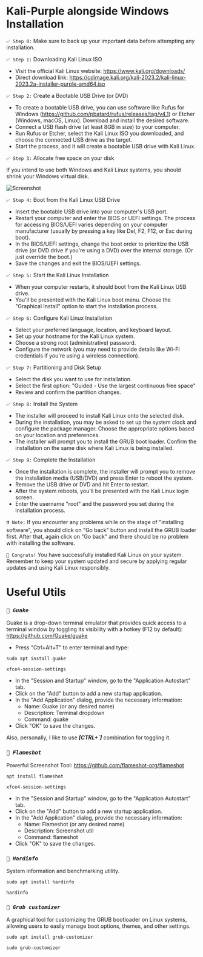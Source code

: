 Kali-Purple alongside Windows Installation
====================================================================================================================

`✅ Step 0:` Make sure to back up your important data before attempting any installation. 

`✅ Step 1:` Downloading Kali Linux ISO

- Visit the official Kali Linux website: https://www.kali.org/downloads/
- Direct download link: https://cdimage.kali.org/kali-2023.2/kali-linux-2023.2a-installer-purple-amd64.iso

`✅ Step 2:` Create a Bootable USB Drive (or DVD)

- To create a bootable USB drive, you can use software like Rufus for Windows (https://github.com/pbatard/rufus/releases/tag/v4.1) or Etcher (Windows, macOS, Linux). Download and install the desired software.
- Connect a USB flash drive (at least 8GB in size) to your computer.
- Run Rufus or Etcher, select the Kali Linux ISO you downloaded, and choose the connected USB drive as the target.
- Start the process, and it will create a bootable USB drive with Kali Linux.

`✅ Step 3:`  Allocate free space on your disk

If you intend to use both Windows and Kali Linux systems, you should shrink your Windows virtual disk.

![Screenshot](https://github.com/AlexeyLepov/KaliPurpleQuickStart/assets/77492646/489b4034-aae0-4f66-9366-87f30a634b94)

`✅ Step 4:` Boot from the Kali Linux USB Drive

- Insert the bootable USB drive into your computer's USB port.
- Restart your computer and enter the BIOS or UEFI settings. The process for accessing BIOS/UEFI varies depending on your computer manufacturer (usually by pressing a key like Del, F2, F12, or Esc during boot).
- In the BIOS/UEFI settings, change the boot order to prioritize the USB drive (or DVD drive if you're using a DVD) over the internal storage. (Or just override the boot.)
- Save the changes and exit the BIOS/UEFI settings.

`✅ Step 5:` Start the Kali Linux Installation

- When your computer restarts, it should boot from the Kali Linux USB drive.
- You'll be presented with the Kali Linux boot menu. Choose the "Graphical Install" option to start the installation process.

`✅ Step 6:` Configure Kali Linux Installation

- Select your preferred language, location, and keyboard layout.
- Set up your hostname for the Kali Linux system.
- Choose a strong root (administrative) password.
- Configure the network (you may need to provide details like Wi-Fi credentials if you're using a wireless connection).

`✅ Step 7:` Partitioning and Disk Setup

- Select the disk you want to use for installation.
- Select the first option: "Guided - Use the largest continuous free space"
- Review and confirm the partition changes.

`✅ Step 8:` Install the System

- The installer will proceed to install Kali Linux onto the selected disk.
- During the installation, you may be asked to set up the system clock and configure the package manager. Choose the appropriate options based on your location and preferences.
- The installer will prompt you to install the GRUB boot loader. Confirm the installation on the same disk where Kali Linux is being installed.

`✅ Step 9:` Complete the Installation

- Once the installation is complete, the installer will prompt you to remove the installation media (USB/DVD) and press Enter to reboot the system.
- Remove the USB drive or DVD and hit Enter to restart.
- After the system reboots, you'll be presented with the Kali Linux login screen.
- Enter the username "root" and the password you set during the installation process.

`❗❗ Note:` If you encounter any problems while on the stage of "installing software", you should click on "Go back" button and install the GRUB loader first. After that, again click on "Go back" and there should be no problem with installing the software.

`🎉 Congrats!` You have successfully installed Kali Linux on your system. Remember to keep your system updated and secure by applying regular updates and using Kali Linux responsibly.



Useful Utils
====================================================================================================================


### ***`🔵 Guake `*** 

Guake is a drop-down terminal emulator that provides quick access to a terminal window by toggling its visibility with a hotkey (F12 by default): https://github.com/Guake/guake

- Press "Ctrl+Alt+T" to enter terminal and type:
```
sudo apt install guake
```

```
xfce4-session-settings
```
- In the "Session and Startup" window, go to the "Application Autostart" tab.
- Click on the "Add" button to add a new startup application.
- In the "Add Application" dialog, provide the necessary information:
  - Name: Guake (or any desired name)
  - Description: Terminal dropdown
  - Command: guake
- Click "OK" to save the changes.

Also, personally, I like to use _**[CTRL+`]**_ combination for toggling it.

### ***`🔵 Flameshot `*** 

Powerful Screenshot Tool: https://github.com/flameshot-org/flameshot

```
apt install flameshot
```
```
xfce4-session-settings
```
- In the "Session and Startup" window, go to the "Application Autostart" tab.
- Click on the "Add" button to add a new startup application.
- In the "Add Application" dialog, provide the necessary information:
  - Name: Flameshot (or any desired name)
  - Description: Screenshot util
  - Command: flameshot
- Click "OK" to save the changes.

### ***`🔵 Hardinfo `*** 

System information and benchmarking utility.

```
sudo apt install hardinfo
```
```
hardinfo
```

### ***`🔵 Grub customizer `*** 

A graphical tool for customizing the GRUB bootloader on Linux systems, allowing users to easily manage boot options, themes, and other settings.

```
sudo apt install grub-customizer
```
```
sudo grub-customizer
```
